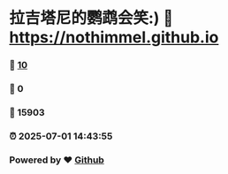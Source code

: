# 拉吉塔尼的鹦鹉会笑:) :link: https://nothimmel.github.io 
### :page_facing_up: [10](https://nothimmel.github.io/tag.html) 
### :speech_balloon: 0 
### :hibiscus: 15903 
### :alarm_clock: 2025-07-01 14:43:55 
### Powered by :heart: [Github](https://github.com/NotHimmel/NotHimmel.github.io)
